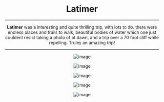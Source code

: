 <h1>Latimer</h1>

  <hr>

<strong>Latimer</strong> was a interesting and quite thrilling trip, with lots to do.
there were endless places and trails to walk, beautiful bodies of water which one just couldent resist taking a photo of at dawn, and a trip over a 70 foot cliff while repelling.
Truley an amazing trip!

<hr>

![image](https://github.com/Troop223/223-Official/assets/168667435/92485eb5-1001-4263-92af-3a53d66bd6a8)

![image](https://github.com/Troop223/223-Official/assets/168667435/cf2b4c2e-ccdd-493a-b97e-934e416bb451)

![image](https://github.com/Troop223/223-Official/assets/168667435/6c5dc52d-d3a7-4b8e-81a2-01271fd3fac5)

![image](https://github.com/Troop223/223-Official/assets/168667435/4b8f4725-103c-4a7a-aa5f-8289252fe127)

![image](https://github.com/Troop223/223-Official/assets/168667435/c25ae770-1cc1-48f0-87f3-44b241fd2b48)

<style>

body{

text-align: center;

  
}

  
</style>


